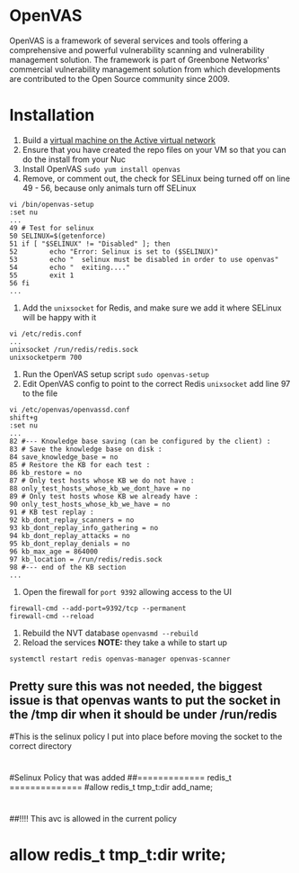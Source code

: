 # OpenVAS

OpenVAS is a framework of several services and tools offering a comprehensive and powerful vulnerability scanning and vulnerability management solution. The framework is part of Greenbone Networks' commercial vulnerability management solution from which developments are contributed to the Open Source community since 2009.

# Installation
1. Build a [virtual machine on the Active virtual network](../vmware/README.md#Create-the-Active-Virtual-Machine)  
1. Ensure that you have created the repo files on your VM so that you can do the install from your Nuc
1. Install OpenVAS `sudo yum install openvas`
1. Remove, or comment out, the check for SELinux being turned off on line 49 - 56, because only animals turn off SELinux  
```
vi /bin/openvas-setup
:set nu
...
49 # Test for selinux
50 SELINUX=$(getenforce)
51 if [ "$SELINUX" != "Disabled" ]; then
52        echo "Error: Selinux is set to ($SELINUX)"
53        echo "  selinux must be disabled in order to use openvas"
54        echo "  exiting...."
55        exit 1
56 fi
...
```
1. Add the `unixsocket` for Redis, and make sure we add it where SELinux will be happy with it  
```
vi /etc/redis.conf
...
unixsocket /run/redis/redis.sock
unixsocketperm 700
```
1. Run the OpenVAS setup script `sudo openvas-setup`  
1. Edit OpenVAS config to point to the correct Redis `unixsocket` add line 97 to the file  
```
vi /etc/openvas/openvassd.conf  
shift+g
:set nu
...
82 #--- Knowledge base saving (can be configured by the client) :
83 # Save the knowledge base on disk :
84 save_knowledge_base = no
85 # Restore the KB for each test :
86 kb_restore = no
87 # Only test hosts whose KB we do not have :
88 only_test_hosts_whose_kb_we_dont_have = no
89 # Only test hosts whose KB we already have :
90 only_test_hosts_whose_kb_we_have = no
91 # KB test replay :
92 kb_dont_replay_scanners = no
93 kb_dont_replay_info_gathering = no
94 kb_dont_replay_attacks = no
95 kb_dont_replay_denials = no
96 kb_max_age = 864000
97 kb_location = /run/redis/redis.sock
98 #--- end of the KB section
...
```
1. Open the firewall for `port 9392` allowing access to the UI
```
firewall-cmd --add-port=9392/tcp --permanent  
firewall-cmd --reload
```
1. Rebuild the NVT database `openvasmd --rebuild`  
1. Reload the services
**NOTE:** they take a while to start up  
```
systemctl restart redis openvas-manager openvas-scanner
```

## Pretty sure this was not needed, the biggest issue is that openvas wants to put the socket in the /tmp dir when it should be under /run/redis
#This is the selinux policy I put into place before moving the socket to the correct directory  
#
#Selinux Policy that was added
##============= redis_t ==============
#allow redis_t tmp_t:dir add_name;
#
##!!!! This avc is allowed in the current policy
# allow redis_t tmp_t:dir write;
#
